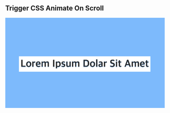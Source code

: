 ## Trigger CSS Animate On Scroll

![Edit [Web] Animate On Scroll](../../gifs/scrolling/trigger-css-animate-on-scroll.gif)
